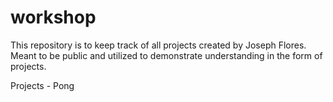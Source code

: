 # workshop
This repository is to keep track of all projects created by Joseph Flores. Meant to be public and utilized to demonstrate understanding in the form of projects.

Projects
    - Pong
    
